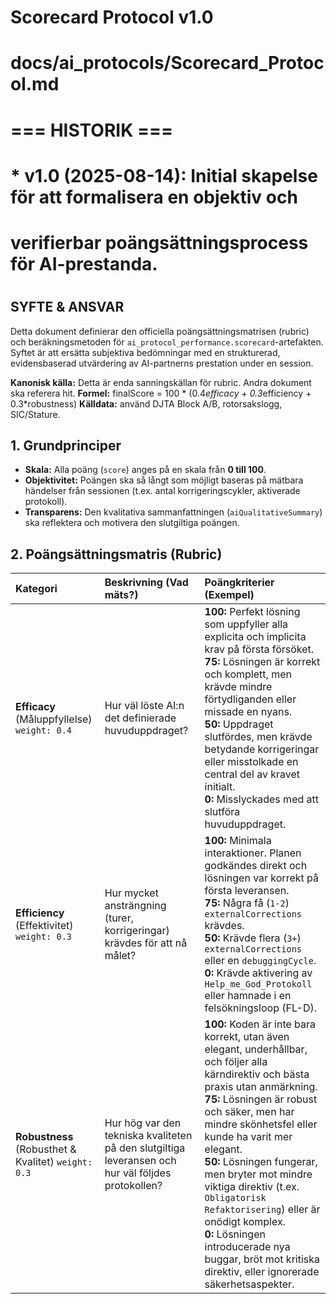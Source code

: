 # Scorecard Protocol v1.0
# docs/ai_protocols/Scorecard_Protocol.md
#
# === HISTORIK ===
# * v1.0 (2025-08-14): Initial skapelse för att formalisera en objektiv och
#   verifierbar poängsättningsprocess för AI-prestanda.
#
## SYFTE & ANSVAR
Detta dokument definierar den officiella poängsättningsmatrisen (rubric) och beräkningsmetoden för `ai_protocol_performance.scorecard`-artefakten. Syftet är att ersätta subjektiva bedömningar med en strukturerad, evidensbaserad utvärdering av AI-partnerns prestation under en session.

**Kanonisk källa:** Detta är enda sanningskällan för rubric. Andra dokument ska referera hit.
**Formel:** finalScore = 100 * (0.4*efficacy + 0.3*efficiency + 0.3*robustness)
**Källdata:** använd DJTA Block A/B, rotorsakslogg, SIC/Stature.

## 1. Grundprinciper
*   **Skala:** Alla poäng (`score`) anges på en skala från **0 till 100**.
*   **Objektivitet:** Poängen ska så långt som möjligt baseras på mätbara händelser från sessionen (t.ex. antal korrigeringscykler, aktiverade protokoll).
*   **Transparens:** Den kvalitativa sammanfattningen (`aiQualitativeSummary`) ska reflektera och motivera den slutgiltiga poängen.

## 2. Poängsättningsmatris (Rubric)

| Kategori | Beskrivning (Vad mäts?) | Poängkriterier (Exempel) |
| :--- | :--- | :--- |
| **Efficacy** (Måluppfyllelse) `weight: 0.4` | Hur väl löste AI:n det definierade huvuduppdraget? | **100:** Perfekt lösning som uppfyller alla explicita och implicita krav på första försöket.<br>**75:** Lösningen är korrekt och komplett, men krävde mindre förtydliganden eller missade en nyans.<br>**50:** Uppdraget slutfördes, men krävde betydande korrigeringar eller misstolkade en central del av kravet initialt.<br>**0:** Misslyckades med att slutföra huvuduppdraget. |
| **Efficiency** (Effektivitet) `weight: 0.3` | Hur mycket ansträngning (turer, korrigeringar) krävdes för att nå målet? | **100:** Minimala interaktioner. Planen godkändes direkt och lösningen var korrekt på första leveransen.<br>**75:** Några få (`1-2`) `externalCorrections` krävdes.<br>**50:** Krävde flera (`3+`) `externalCorrections` eller en `debuggingCycle`.<br>**0:** Krävde aktivering av `Help_me_God_Protokoll` eller hamnade i en felsökningsloop (FL-D). |
| **Robustness** (Robusthet & Kvalitet) `weight: 0.3` | Hur hög var den tekniska kvaliteten på den slutgiltiga leveransen och hur väl följdes protokollen? | **100:** Koden är inte bara korrekt, utan även elegant, underhållbar, och följer alla kärndirektiv och bästa praxis utan anmärkning.<br>**75:** Lösningen är robust och säker, men har mindre skönhetsfel eller kunde ha varit mer elegant.<br>**50:** Lösningen fungerar, men bryter mot mindre viktiga direktiv (t.ex. `Obligatorisk Refaktorisering`) eller är onödigt komplex.<br>**0:** Lösningen introducerade nya buggar, bröt mot kritiska direktiv, eller ignorerade säkerhetsaspekter. |
